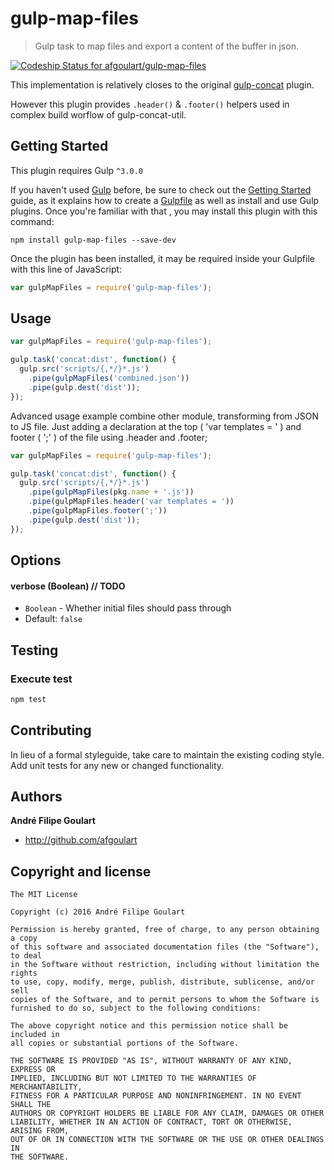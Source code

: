 # gulp-map-files

> Gulp task to map files and export a content of the buffer in json.

[ ![Codeship Status for afgoulart/gulp-map-files](https://codeship.com/projects/b2312090-c47e-0133-3a37-265f477b0567/status?branch=master)](https://codeship.com/projects/138388)

This implementation is relatively closes to the original [gulp-concat](https://github.com/wearefractal/gulp-concat) plugin.

However this plugin provides `.header()` & `.footer()` helpers used in complex build worflow of gulp-concat-util.

## Getting Started

This plugin requires Gulp `^3.0.0`

If you haven't used [Gulp](http://gulpjs.com/) before, be sure to check out the [Getting Started](https://github.com/gulpjs/gulp/blob/master/docs/getting-started.md) guide, as it explains how to create a [Gulpfile](https://github.com/gulpjs/gulp/blob/master/docs/API.md) as well as install and use Gulp plugins. Once you're familiar with that , you may install this plugin with this command:

```shell
npm install gulp-map-files --save-dev
```

Once the plugin has been installed, it may be required inside your Gulpfile with this line of JavaScript:

```javascript
var gulpMapFiles = require('gulp-map-files');
```

## Usage

```javascript
var gulpMapFiles = require('gulp-map-files');

gulp.task('concat:dist', function() {
  gulp.src('scripts/{,*/}*.js')
    .pipe(gulpMapFiles('combined.json'))
    .pipe(gulp.dest('dist'));
});
```

Advanced usage example combine other module, transforming from JSON to JS file. Just adding a declaration at the top ( 'var templates = ' ) and footer ( ';' )  of the file using .header and .footer;

```javascript
var gulpMapFiles = require('gulp-map-files');

gulp.task('concat:dist', function() {
  gulp.src('scripts/{,*/}*.js')
    .pipe(gulpMapFiles(pkg.name + '.js'))
    .pipe(gulpMapFiles.header('var templates = '))
    .pipe(gulpMapFiles.footer(';'))
    .pipe(gulp.dest('dist'));
});
```

## Options

#### verbose (Boolean) // TODO

- `Boolean` - Whether initial files should pass through
- Default: `false`

## Testing

### Execute test

```bash
npm test
```

## Contributing

In lieu of a formal styleguide, take care to maintain the existing coding style. Add unit tests for any new or changed functionality.


## Authors

**André Filipe Goulart**

+ http://github.com/afgoulart


## Copyright and license

    The MIT License

    Copyright (c) 2016 André Filipe Goulart

    Permission is hereby granted, free of charge, to any person obtaining a copy
    of this software and associated documentation files (the "Software"), to deal
    in the Software without restriction, including without limitation the rights
    to use, copy, modify, merge, publish, distribute, sublicense, and/or sell
    copies of the Software, and to permit persons to whom the Software is
    furnished to do so, subject to the following conditions:

    The above copyright notice and this permission notice shall be included in
    all copies or substantial portions of the Software.

    THE SOFTWARE IS PROVIDED "AS IS", WITHOUT WARRANTY OF ANY KIND, EXPRESS OR
    IMPLIED, INCLUDING BUT NOT LIMITED TO THE WARRANTIES OF MERCHANTABILITY,
    FITNESS FOR A PARTICULAR PURPOSE AND NONINFRINGEMENT. IN NO EVENT SHALL THE
    AUTHORS OR COPYRIGHT HOLDERS BE LIABLE FOR ANY CLAIM, DAMAGES OR OTHER
    LIABILITY, WHETHER IN AN ACTION OF CONTRACT, TORT OR OTHERWISE, ARISING FROM,
    OUT OF OR IN CONNECTION WITH THE SOFTWARE OR THE USE OR OTHER DEALINGS IN
    THE SOFTWARE.